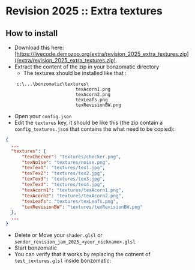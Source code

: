 # Revision 2025 :: Extra textures

## How to install
* Download this here: [https://livecode.demozoo.org/extra/revision_2025_extra_textures.zip](/extra/revision_2025_extra_textures.zip).
* Extract the content of the zip in your bonzomatic directory
    * The textures should be installed like that : 

```
    c:\...\bonzomatic\textures\
                          texAcorn1.png
                          texAcorn2.png
                          texLeafs.png
                          texRevisionBW.png
```

* Open your `config.json`
* Edit the `textures` key, it should be like this (the zip contain a `config_textures.json` that contains the what need to be copied):

```json
{
  ...
  "textures": {
      "texChecker": "textures/checker.png",
      "texNoise": "textures/noise.png",
      "texTex1": "textures/tex1.jpg",
      "texTex2": "textures/tex2.jpg",
      "texTex3": "textures/tex3.jpg",
      "texTex4": "textures/tex4.jpg",
      "texAcorn1": "textures/texAcorn1.png",
      "texAcorn2": "textures/texAcorn2.png",
      "texLeafs": "textures/texLeafs.png",
      "texRevisionBW": "textures/texRevisionBW.png"
  },
  ...
}
```

* Delete or Move your `shader.glsl` or `sender_revision_jam_2025_<your_nickname>.glsl`
* Start bonzomatic
* You can verify that it works by replacing the cotnent of `test_textures.glsl` inside bonzomatic: 